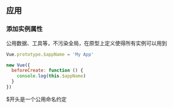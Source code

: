 

## 应用

### 添加实例属性

公用数据、工具等，不污染全局，在原型上定义使得所有实例可以用到

```js
Vue.prototype.$appName = 'My App'

new Vue({
  beforeCreate: function () {
    console.log(this.$appName)
  }
})
```

$开头是一个公用命名约定

